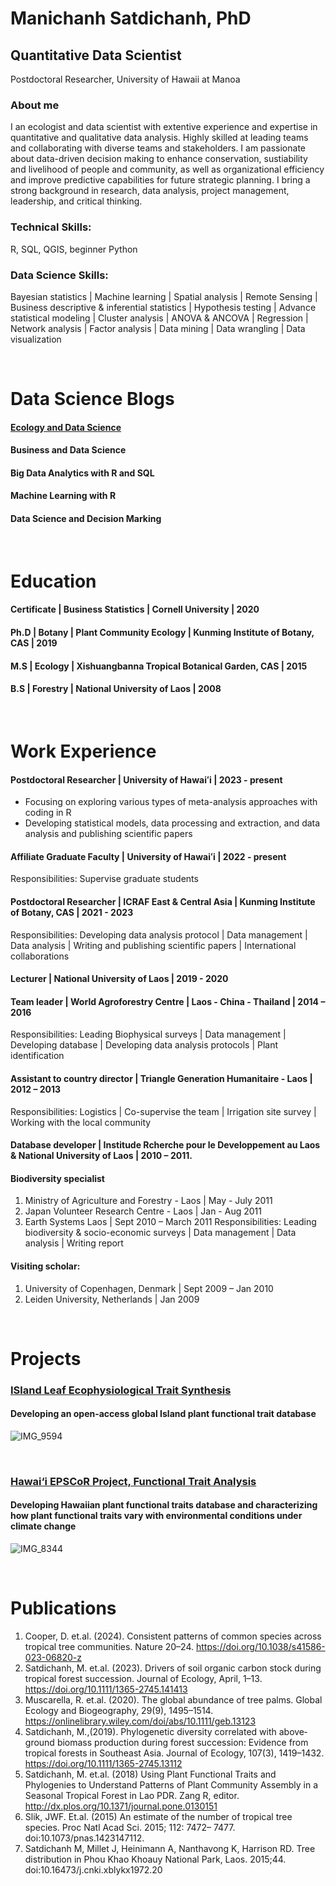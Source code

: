 # Manichanh Satdichanh, PhD
## Quantitative Data Scientist
Postdoctoral Researcher, University of Hawaii at Manoa

### About me
I an ecologist and data scientist with extentive experience and expertise in quantitative and qualitative data analysis. Highly skilled at leading teams and collaborating with diverse teams and stakeholders. I am passionate about data-driven decision making to enhance conservation, sustiability and livelihood of people and community, as well as organizational efficiency and improve predictive capabilities for future strategic planning. I bring a strong background in research, data analysis, project management, leadership, and critical thinking. 

### Technical Skills: 
R, SQL, QGIS, beginner Python

### Data Science Skills: 
Bayesian statistics | Machine learning | Spatial analysis | Remote Sensing | Business descriptive & inferential statistics | Hypothesis testing | Advance statistical modeling | Cluster analysis | ANOVA & ANCOVA | Regression | Network analysis | Factor analysis | Data mining | Data wrangling | Data visualization 

<br>

# Data Science Blogs
#### [Ecology and Data Science](https://rpubs.com/satdichanhRmarkdown/1142489)
#### Business and Data Science
#### Big Data Analytics with R and SQL
#### Machine Learning with R
#### Data Science and Decision Marking

<br>

# Education
#### Certificate | Business Statistics | Cornell University | 2020
#### Ph.D | Botany | Plant Community Ecology | Kunming Institute of Botany, CAS | 2019
#### M.S | Ecology | Xishuangbanna Tropical Botanical Garden, CAS | 2015
#### B.S | Forestry | National University of Laos | 2008

<br>

# Work Experience
#### Postdoctoral Researcher | University of Hawaiʻi | 2023 - present
- Focusing on exploring various types of meta-analysis approaches with coding in R
- Developing statistical models, data processing and extraction, and data analysis and publishing scientific papers

#### Affiliate Graduate Faculty | University of Hawaiʻi | 2022 - present
Responsibilities: Supervise graduate students
#### Postdoctoral Researcher | ICRAF East & Central Asia | Kunming Institute of Botany, CAS | 2021 - 2023
Responsibilities: Developing data analysis protocol | Data management | Data analysis | Writing and publishing scientific papers | International collaborations
#### Lecturer | National University of Laos | 2019 - 2020
#### Team leader | World Agroforestry Centre | Laos - China - Thailand | 2014 – 2016
Responsibilities: Leading Biophysical surveys | Data management | Developing database | Developing data analysis protocols | Plant identification
#### Assistant to country director | Triangle Generation Humanitaire - Laos | 2012 – 2013
Responsibilities: Logistics | Co-supervise the team | Irrigation site survey | Working with the local community

#### Database developer | Institude Rcherche pour le Developpement au Laos & National University of Laos | 2010 – 2011. 

#### Biodiversity specialist 
1. Ministry of Agriculture and Forestry - Laos | May - July 2011
2. Japan Volunteer Research Centre - Laos | Jan - Aug 2011
3. Earth Systems Laos | Sept 2010 – March 2011
Responsibilities: Leading biodiversity & socio-economic surveys | Data management | Data analysis | Writing report

#### Visiting scholar:
1. University of Copenhagen, Denmark | Sept 2009 – Jan 2010
2. Leiden University, Netherlands | Jan 2009

<br>

# Projects

### [ISland Leaf Ecophysiological Trait Synthesis](https://www.fondationbiodiversite.fr/en/the-frb-in-action/programs-and-projects/le-cesab/islets/)
#### Developing an open-access global Island plant functional trait database
![IMG_9594](https://github.com/satdichanh/datascience-portfolio.org/assets/50197613/cce102c3-9340-43df-99b5-60a06611fbda)

<br> 

### [Hawai‘i EPSCoR Project, Functional Trait Analysis](https://hawaii.edu/epscor/functional-trait-analysis/)
#### Developing Hawaiian plant functional traits database and characterizing how plant functional traits vary with environmental conditions under climate change

![IMG_8344](https://github.com/satdichanh/datascience-portfolio.org/assets/50197613/ca2a67f5-6654-4838-bafb-122df753cd2a)

<br>

# Publications
1.	Cooper, D. et.al. (2024). Consistent patterns of common species across tropical tree communities. Nature 20–24. https://doi.org/10.1038/s41586-023-06820-z
2.	Satdichanh, M. et.al. (2023). Drivers of soil organic carbon stock during tropical forest succession. Journal of Ecology, April, 1–13. https://doi.org/10.1111/1365-2745.141413
3.	Muscarella, R. et.al. (2020). The global abundance of tree palms. Global Ecology and Biogeography, 29(9), 1495–1514. https://onlinelibrary.wiley.com/doi/abs/10.1111/geb.13123
4.	Satdichanh, M.,(2019). Phylogenetic diversity correlated with above‐ground biomass production during forest succession: Evidence from tropical forests in Southeast Asia. Journal of Ecology, 107(3), 1419–1432. https://doi.org/10.1111/1365-2745.13112
5.	Satdichanh, M. et.al. (2018) Using Plant Functional Traits and Phylogenies to Understand Patterns of Plant Community Assembly in a Seasonal Tropical Forest in Lao PDR. Zang R, editor. http://dx.plos.org/10.1371/journal.pone.0130151
6.	Slik, JWF. Et.al. (2015) An estimate of the number of tropical tree species. Proc Natl Acad Sci. 2015; 112: 7472– 7477. doi:10.1073/pnas.1423147112.
7.	Satdichanh M, Millet J, Heinimann A, Nanthavong K, Harrison RD. Tree distribution in Phou Khao Khoauy National Park, Laos. 2015;44. doi:10.16473/j.cnki.xblykx1972.20
